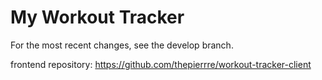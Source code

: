 # My Workout Tracker

For the most recent changes, see the develop branch.

frontend repository: https://github.com/thepierrre/workout-tracker-client

